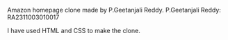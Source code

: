 Amazon homepage clone made by P.Geetanjali Reddy.
P.Geetanjali Reddy: RA2311003010017

I have used HTML and CSS to make the clone.
